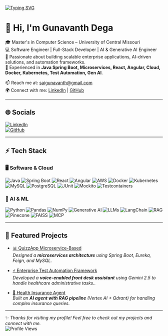 [![Typing SVG](https://readme-typing-svg.herokuapp.com?font=Fira+Code&pause=1000&color=00F700&width=850&lines=Software+Engineer+%7C+Full-Stack+Developer+%7C+AI+%26+Generative+AI+Engineer)](https://git.io/typing-svg)

# 👋 Hi, I'm Gunavanth Dega  

🎓 Master's in Computer Science – University of Central Missouri  
💻 Software Engineer | Full-Stack Developer | AI & Generative AI Engineer  
🚀 Passionate about building scalable enterprise applications, AI-driven solutions, and automation frameworks.  
🔧 Experienced in **Java Spring Boot, Microservices, React, Angular, Cloud, Docker, Kubernetes, Test Automation, Gen AI**.  

📫 Reach me at: [saigunavanth@gmail.com](mailto:saigunavanth@gmail.com)  
🌍 Connect with me: [LinkedIn](https://www.linkedin.com/in/gunavanth-dega/) | [GitHub](https://github.com/GunavanthReddy)  

---

## 🌐 Socials  
[![LinkedIn](https://img.shields.io/badge/LinkedIn-blue?style=for-the-badge&logo=linkedin)](https://www.linkedin.com/in/gunavanth-dega/)  
[![GitHub](https://img.shields.io/badge/GitHub-black?style=for-the-badge&logo=github)](https://github.com/GunavanthReddy)  

---

## ⚡ Tech Stack  

### 🖥️ Software & Cloud  
![Java](https://img.shields.io/badge/Java-ED8B00?style=for-the-badge&logo=java) ![Spring Boot](https://img.shields.io/badge/Spring%20Boot-6DB33F?style=for-the-badge&logo=springboot) ![React](https://img.shields.io/badge/React-20232A?style=for-the-badge&logo=react) ![Angular](https://img.shields.io/badge/Angular-DD0031?style=for-the-badge&logo=angular) ![AWS](https://img.shields.io/badge/AWS-FF9900?style=for-the-badge&logo=amazonaws) ![Docker](https://img.shields.io/badge/Docker-2496ED?style=for-the-badge&logo=docker) ![Kubernetes](https://img.shields.io/badge/Kubernetes-326CE5?style=for-the-badge&logo=kubernetes) ![MySQL](https://img.shields.io/badge/MySQL-4479A1?style=for-the-badge&logo=mysql) ![PostgreSQL](https://img.shields.io/badge/PostgreSQL-316192?style=for-the-badge&logo=postgresql) ![JUnit](https://img.shields.io/badge/JUnit-25A162?style=for-the-badge&logo=junit5) ![Mockito](https://img.shields.io/badge/Mockito-4A4A55?style=for-the-badge) ![Testcontainers](https://img.shields.io/badge/Testcontainers-2C2D72?style=for-the-badge&logo=testcontainers)  

### 🤖 AI & ML  
![Python](https://img.shields.io/badge/Python-3776AB?style=for-the-badge&logo=python) ![Pandas](https://img.shields.io/badge/Pandas-150458?style=for-the-badge&logo=pandas) ![NumPy](https://img.shields.io/badge/Numpy-013243?style=for-the-badge&logo=numpy) ![Generative AI](https://img.shields.io/badge/Generative%20AI-FF6F00?style=for-the-badge&logo=ai) ![LLMs](https://img.shields.io/badge/LLMs-8A2BE2?style=for-the-badge&logo=openai) ![LangChain](https://img.shields.io/badge/LangChain-2CA5E0?style=for-the-badge&logo=chainlink) ![RAG](https://img.shields.io/badge/RAG-Pipeline-blueviolet?style=for-the-badge) ![Pinecone](https://img.shields.io/badge/Pinecone-008080?style=for-the-badge&logo=pinecone) ![FAISS](https://img.shields.io/badge/FAISS-4682B4?style=for-the-badge) ![MCP](https://img.shields.io/badge/MCP-000000?style=for-the-badge)

---

## 🚀 Featured Projects  

- [📊 QuizzApp Microservice-Based](https://github.com/GunavanthReddy/QuizzApp_Microservice-Based)  
   *Designed a **microservices architecture** using Spring Boot, Eureka, Feign, and MySQL.*  

- [⚡ Enterprise Test Automation Framework](https://github.com/GunavanthReddy/SchedulrAI)  
   *Developed a **voice-enabled front desk assistant** using Gemini 2.5 to handle healthcare administrative tasks..* 

- [🤖 Health Insurance Agent](https://github.com/GunavanthReddy/-Health_Insurance-ChatBot)  
   *Built an **AI agent with RAG pipeline** (Vertex AI + Qdrant) for handling complex insurance queries.*  

---

✨ *Thanks for visiting my profile! Feel free to check out my projects and connect with me.*  
![Profile Views](https://komarev.com/ghpvc/?username=GunavanthReddy&color=blue)

